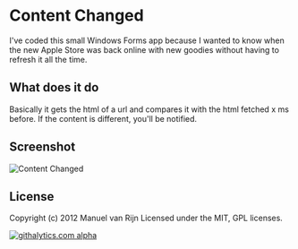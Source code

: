 # Content Changed

I've coded this small Windows Forms app because I wanted to know when the new Apple Store was back online with new goodies without having to refresh it all the time.

## What does it do

Basically it gets the html of a url and compares it with the html fetched x ms before. If the content is different, you'll be notified.

## Screenshot

![Content Changed](http://manuel.manuelles.nl/images/posts/content-changed.png) 

## License
Copyright (c) 2012 Manuel van Rijn
Licensed under the MIT, GPL licenses.

[![githalytics.com alpha](https://cruel-carlota.pagodabox.com/463b475d4a203dea2005307c85326970 "githalytics.com")](http://githalytics.com/manuelvanrijn/ContentChanged)